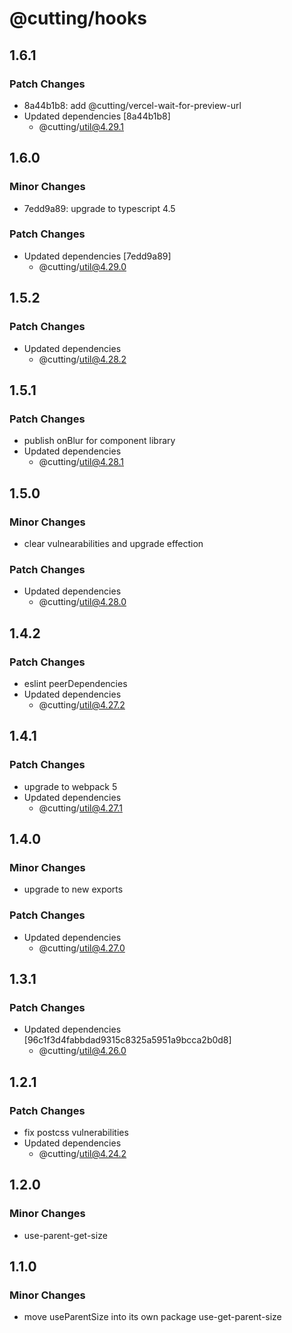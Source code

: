 # @cutting/hooks

## 1.6.1

### Patch Changes

- 8a44b1b8: add @cutting/vercel-wait-for-preview-url
- Updated dependencies [8a44b1b8]
  - @cutting/util@4.29.1

## 1.6.0

### Minor Changes

- 7edd9a89: upgrade to typescript 4.5

### Patch Changes

- Updated dependencies [7edd9a89]
  - @cutting/util@4.29.0

## 1.5.2

### Patch Changes

- Updated dependencies
  - @cutting/util@4.28.2

## 1.5.1

### Patch Changes

- publish onBlur for component library
- Updated dependencies
  - @cutting/util@4.28.1

## 1.5.0

### Minor Changes

- clear vulnearabilities and upgrade effection

### Patch Changes

- Updated dependencies
  - @cutting/util@4.28.0

## 1.4.2

### Patch Changes

- eslint peerDependencies
- Updated dependencies
  - @cutting/util@4.27.2

## 1.4.1

### Patch Changes

- upgrade to webpack 5
- Updated dependencies
  - @cutting/util@4.27.1

## 1.4.0

### Minor Changes

- upgrade to new exports

### Patch Changes

- Updated dependencies
  - @cutting/util@4.27.0

## 1.3.1

### Patch Changes

- Updated dependencies [96c1f3d4fabbdad9315c8325a5951a9bcca2b0d8]
  - @cutting/util@4.26.0

## 1.2.1

### Patch Changes

- fix postcss vulnerabilities
- Updated dependencies
  - @cutting/util@4.24.2

## 1.2.0

### Minor Changes

- use-parent-get-size

## 1.1.0

### Minor Changes

- move useParentSize into its own package use-get-parent-size
